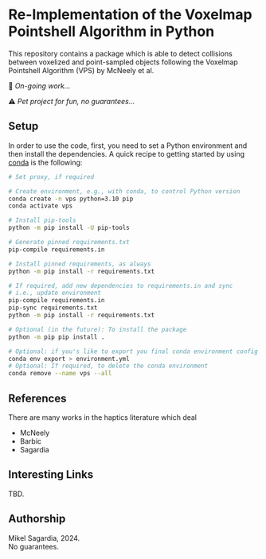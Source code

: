 # Re-Implementation of the Voxelmap Pointshell Algorithm in Python

This repository contains a package which is able to detect collisions between voxelized and point-sampled objects following the Voxelmap Pointshell Algorithm (VPS) by McNeely et al.

:construction: *On-going work...*

:warning: *Pet project for fun, no guarantees...*

## Setup

In order to use the code, first, you need to set a Python environment and then install the dependencies.
A quick recipe to getting started by using [conda](https://conda.io/projects/conda/en/latest/index.html) is the following:

```bash
# Set proxy, if required

# Create environment, e.g., with conda, to control Python version
conda create -n vps python=3.10 pip
conda activate vps

# Install pip-tools
python -m pip install -U pip-tools

# Generate pinned requirements.txt
pip-compile requirements.in

# Install pinned requirements, as always
python -m pip install -r requirements.txt

# If required, add new dependencies to requirements.in and sync
# i.e., update environment
pip-compile requirements.in
pip-sync requirements.txt
python -m pip install -r requirements.txt

# Optional (in the future): To install the package
python -m pip pip install .

# Optional: if you's like to export you final conda environment config
conda env export > environment.yml
# Optional: If required, to delete the conda environment
conda remove --name vps --all
```

## References

There are many works in the haptics literature which deal 

- McNeely
- Barbic
- Sagardia

## Interesting Links

TBD.

## Authorship

Mikel Sagardia, 2024.  
No guarantees.